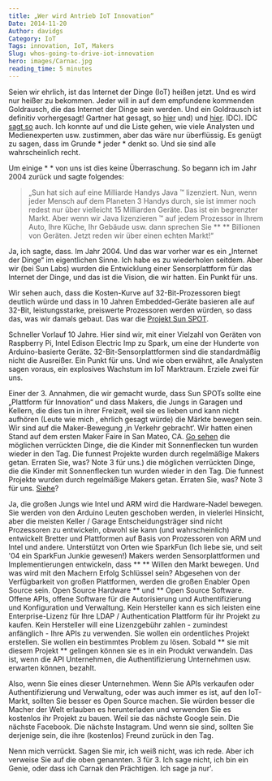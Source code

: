 ```yaml
---
title: „Wer wird Antrieb IoT Innovation“
Date: 2014-11-20
Author: davidgs
Category: IoT
Tags: innovation, IoT, Makers
Slug: whos-going-to-drive-iot-innovation
hero: images/Carnac.jpg
reading_time: 5 minutes
---
```


Seien wir ehrlich, ist das Internet der Dinge (IoT) heißen jetzt. Und es wird nur heißer zu bekommen. Jeder will in auf dem empfundene kommenden Goldrausch, die das Internet der Dinge sein werden. Und ein Goldrausch ist definitiv vorhergesagt! Gartner hat gesagt, so [hier](http://www.gartner.com/newsroom/id/2688717) und) und [hier](http://www.gartner.com/newsroom/id/2688717). IDC). IDC [sagt so](http://www.zdnet.com/internet-of-things-market-to-hit-7-1-trillion-by-2020-idc-7000030236/) auch. Ich konnte auf und die Liste gehen, wie viele Analysten und Medienexperten usw. zustimmen, aber das wäre nur überflüssig. Es genügt zu sagen, dass im Grunde * jeder * denkt so. Und sie sind alle wahrscheinlich recht.

Um einige * * von uns ist dies keine Überraschung. So begann ich im Jahr 2004 zurück und sagte folgendes:

> „Sun hat sich auf eine Milliarde Handys Java ™ lizenziert. Nun, wenn jeder Mensch auf dem Planeten 3 Handys durch, sie ist immer noch redest nur über vielleicht 15 Milliarden Geräte. Das ist ein begrenzter Markt. Aber wenn wir Java lizenzieren ™ auf jedem Prozessor in Ihrem Auto, Ihre Küche, Ihr Gebäude usw. dann sprechen Sie ** ** Billionen von Geräten. Jetzt reden wir über einen echten Markt!“

Ja, ich sagte, dass. Im Jahr 2004. Und das war vorher war es ein „Internet der Dinge“ im eigentlichen Sinne. Ich habe es zu wiederholen seitdem. Aber wir (bei Sun Labs) wurden die Entwicklung einer Sensorplattform für das Internet der Dinge, und das ist die Vision, die wir hatten. Ein Punkt für uns.

Wir sehen auch, dass die Kosten-Kurve auf 32-Bit-Prozessoren biegt deutlich würde und dass in 10 Jahren Embedded-Geräte basieren alle auf 32-Bit, leistungsstarke, preiswerte Prozessoren werden würden, so dass das, was wir damals gebaut. Das war die [Projekt Sun SPOT](http://www.sunspotdev.org/).

Schneller Vorlauf 10 Jahre. Hier sind wir, mit einer Vielzahl von Geräten von Raspberry Pi, Intel Edison Electric Imp zu Spark, um eine der Hunderte von Arduino-basierte Geräte. 32-Bit-Sensorplattformen sind die standardmäßig nicht die Ausreißer. Ein Punkt für uns. Und wie oben erwähnt, alle Analysten sagen voraus, ein explosives Wachstum im IoT Marktraum. Erziele zwei für uns.

Einer der 3. Annahmen, die wir gemacht wurde, dass Sun SPOTs sollte eine „Plattform für Innovation“ und dass Makers, die Jungs in Garagen und Kellern, die dies tun in ihrer Freizeit, weil sie es lieben und kann nicht aufhören (Leute wie mich , ehrlich gesagt würde) die Märkte bewegen sein. Wir sind auf die Maker-Bewegung ‚in Verkehr gebracht‘. Wir hatten einen Stand auf dem ersten Maker Faire in San Mateo, CA. [Go sehen](https://www.youtube.com/results?search_query=spaughts) die möglichen verrückten Dinge, die die Kinder mit Sonnenflecken tun wurden wieder in den Tag. Die funnest Projekte wurden durch regelmäßige Makers getan. Erraten Sie, was? Note 3 für uns.) die möglichen verrückten Dinge, die die Kinder mit Sonnenflecken tun wurden wieder in den Tag. Die funnest Projekte wurden durch regelmäßige Makers getan. Erraten Sie, was? Note 3 für uns. [Siehe](http://blog.atmel.com/2014/10/28/hack-the-world-how-the-maker-movement-is-impacting-innovation/)?

Ja, die großen Jungs wie Intel und ARM wird die Hardware-Nadel bewegen. Sie werden von den Arduino Leuten geschoben werden, in vielerlei Hinsicht, aber die meisten Keller / Garage Entscheidungsträger sind nicht Prozessoren zu entwickeln, obwohl sie kann (und wahrscheinlich) entwickelt Bretter und Plattformen auf Basis von Prozessoren von ARM und Intel und andere. Unterstützt von Orten wie SparkFun (Ich liebe sie, und seit '04 ein SparkFun Junkie gewesen!) Makers werden Sensorplattformen und Implementierungen entwickeln, dass ** ** Willen den Markt bewegen. Und was wird mit den Machern Erfolg Schlüssel sein? Abgesehen von der Verfügbarkeit von großen Plattformen, werden die großen Enabler Open Source sein. Open Source Hardware ** und ** Open Source Software. Offene APIs, offene Software für die Autorisierung und Authentifizierung und Konfiguration und Verwaltung. Kein Hersteller kann es sich leisten eine Enterprise-Lizenz für Ihre LDAP / Authentication Plattform für ihr Projekt zu kaufen. Kein Hersteller will eine Lizenzgebühr zahlen - zumindest anfänglich - Ihre APIs zu verwenden. Sie wollen ein ordentliches Projekt erstellen. Sie wollen ein bestimmtes Problem zu lösen. Sobald ** sie mit diesem Projekt ** gelingen können sie es in ein Produkt verwandeln. Das ist, wenn die API Unternehmen, die Authentifizierung Unternehmen usw. erwarten können, bezahlt.

Also, wenn Sie eines dieser Unternehmen. Wenn Sie APIs verkaufen oder Authentifizierung und Verwaltung, oder was auch immer es ist, auf den IoT-Markt, sollten Sie besser es Open Source machen. Sie würden besser die Macher der Welt erlauben es herunterladen und verwenden Sie es kostenlos ihr Projekt zu bauen. Weil sie das nächste Google sein. Die nächste Facebook. Die nächste Instagram. Und wenn sie sind, sollten Sie derjenige sein, die ihre (kostenlos) Freund zurück in den Tag.

Nenn mich verrückt. Sagen Sie mir, ich weiß nicht, was ich rede. Aber ich verweise Sie auf die oben genannten. 3 für 3. Ich sage nicht, ich bin ein Genie, oder dass ich Carnak den Prächtigen. Ich sage ja nur'.
